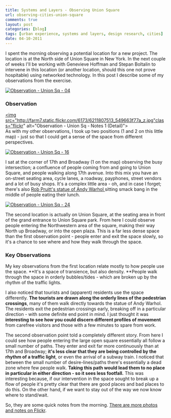 ```yaml
---
title: Systems and Layers - Observing Union Square
url: observing-cities-union-square
comments: true
layout: post
categories: [blog]
tags: [urban experience, systems and layers, design research, cities]
date: 04-10-2011
---
```

<p class="intro">I spent the morning observing a potential location for a new project. The location is at the North side of Union Square in New York. In the next couple of weeks I'll be working with Genevieve Hoffman and Stepan Boltalin to intervene in this location (or another location, should this one not prove hospitable) using networked technology. In this post I describe some of my observations from the exercise.

<a href="http://www.flickr.com/paulmmay/tags/urbanexperience" title="Observation - Union Sq - 04 by paulmmay, on Flickr"><img src="http://farm7.static.flickr.com/6154/6211351203_6c4215b87d_z.jpg" class="flickr" alt="Observation - Union Sq - 04"></a></p>
### Observation

<a href="http://www.flickr.com/photos/paulmmay/6211807513/" title="Observation - Union Sq - Notes 1 (Detail) by paulmmay, on Flickr"><img src="http://farm7.static.flickr.com/6173/6211807513_549663f77a_z.jpg"class="flickr" alt="Observation - Union Sq - Notes 1 (Detail)"></a><br />
As with my other observations, I took up two positions (1 and 2 on this little map) - just so that I could get a sense of the space from different perspectives.

<a href="http://www.flickr.com/photos/paulmmay/6211874766/" title="Observation - Union Sq - 16 by paulmmay, on Flickr"><img src="http://farm7.static.flickr.com/6110/6211874766_cb55845dc6_z.jpg" class="flickr" alt="Observation - Union Sq - 16"></a>

I sat at the corner of 17th and Broadway (1 on the map) observing the busy intersection; a confluence of people coming from and going to Union Square, and people walking along 17th avenue. Into this mix you have an on-street seating area, cycle lanes, a roadway, payphones, street vendors and a lot of busy shops. It's a complex little area - oh, and in case I forget; there's also <a href="http://www.observer.com/2011/culture/cocaine-celebrity-and-comeback-kid-rob-pruitts-warhol-salute-hits-close-home" title="Rob Pruitt's statue of Andy Warhol ">Rob Pruitt's statue of Andy Warhol </a>sitting smack bang in the middle of people eating their lunch. 

<a href="http://www.flickr.com/photos/paulmmay/6211880140/" title="Observation - Union Sq - 24 by paulmmay, on Flickr"><img src="http://farm7.static.flickr.com/6153/6211880140_861177e698_z.jpg" class="flickr" alt="Observation - Union Sq - 24"></a>

The second location is actually on Union Square, at the seating area in front of the grand entrance to Union Square park. From here I could observe people entering the Northwestern area of the square, making their way North up Broadway, or into the open plaza. This is a far less dense space than the first observation point - people enter and exit the space slowly, so it's a chance to see where and how they walk through the space.

### Key Observations
My key observations from the first location relate mostly to how people use the space. **It's a space of transience, but also density. **People walk through the space in orderly bubbles/tides - which are broken up by the rhythm of the traffic lights. 

I also noticed that tourists and (apparent) residents use the space differently. **The tourists are drawn along the orderly lines of the pedestrian crossings**, many of them walk directly towards the statue of Andy Warhol. The residents exit the pedestrian crossings early, breaking off in a particular direction - with some definite end point in mind. I just thought it was **interesting to see how you could discern different profiles of movement** from carefree visitors and those with a few minutes to spare from work. 

The second observation point told a completely different story. From here I could see how people entering the large open square essentially all follow a small number of paths. They enter and exit far more continuously than at 17th and Broadway; **it's less clear that they are being controlled by the rhythm of a traffic light**, or even the arrival of a subway train. I noticed that between the small number of desire-lines/paths there's essentially a dead zone where few people walk. **Taking this path would lead them to no place in particular in either direction - so it sees less footfall.** This was interesting because, if our intervention in the space sought to break up a flow of people it's pretty clear that there are good places and bad places to do this. On the other hand, if we want to stay out of the way we now know where to stand/wait. 

So, they are some quick notes from the morning. <a href="http://www.flickr.com/photos/paulmmay/sets/72157627749963308/with/6211807513/" title="There are more photos and notes on Flickr">There are more photos and notes on Flickr</a>. 

